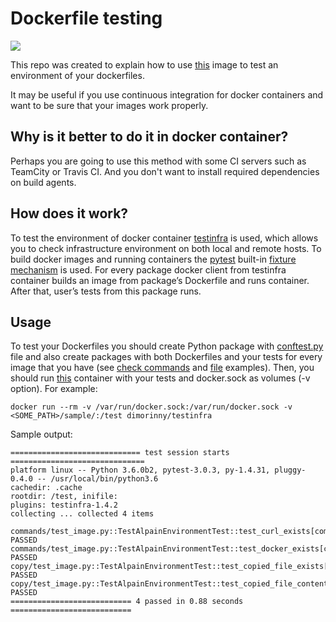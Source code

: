 # Dockerfile testing

[![](https://images.microbadger.com/badges/image/dimorinny/testinfra.svg)](https://microbadger.com/images/dimorinny/testinfra "Get your own image badge on microbadger.com")

This repo was created to explain how to use [this](https://hub.docker.com/r/dimorinny/testinfra/) image to test an environment of your dockerfiles.

It may be useful if you use continuous integration for docker containers and want to be sure that your images work properly.

## Why is it better to do it in docker container?
Perhaps you are going to use this method with some CI servers such as TeamCity or Travis CI. And you don't want to install required dependencies on build agents.

## How does it work?
To test the environment of docker container [testinfra](https://github.com/philpep/testinfra) is used, which allows you to check infrastructure environment on both local and remote hosts. To build docker images and running containers the [pytest](https://github.com/pytest-dev/pytest) built-in [fixture mechanism](http://doc.pytest.org/en/latest/fixture.html) is used. For every package docker client from testinfra container builds an image from package’s Dockerfile and runs container. After that, user’s tests from this package runs.

## Usage
To test your Dockerfiles you should create Python package with [conftest.py](https://github.com/dimorinny/dockerfile-testing/blob/master/sample/conftest.py) file and also create packages with both Dockerfiles and your tests for every image that you have (see [check commands](https://github.com/dimorinny/dockerfile-testing/blob/master/sample/commands/) and [file](https://github.com/dimorinny/dockerfile-testing/blob/master/sample/copy/) examples). Then, you should run [this](https://hub.docker.com/r/dimorinny/testinfra/) container with your tests and docker.sock as volumes (-v option). For example:

```
docker run --rm -v /var/run/docker.sock:/var/run/docker.sock -v <SOME_PATH>/sample/:/test dimorinny/testinfra
```

Sample output:

```
============================= test session starts ==============================
platform linux -- Python 3.6.0b2, pytest-3.0.3, py-1.4.31, pluggy-0.4.0 -- /usr/local/bin/python3.6
cachedir: .cache
rootdir: /test, inifile:
plugins: testinfra-1.4.2
collecting ... collected 4 items

commands/test_image.py::TestAlpainEnvironmentTest::test_curl_exists[commands] PASSED
commands/test_image.py::TestAlpainEnvironmentTest::test_docker_exists[commands] PASSED
copy/test_image.py::TestAlpainEnvironmentTest::test_copied_file_exists[copy/docker] PASSED
copy/test_image.py::TestAlpainEnvironmentTest::test_copied_file_content[copy/docker] PASSED
=========================== 4 passed in 0.88 seconds ===========================
```
